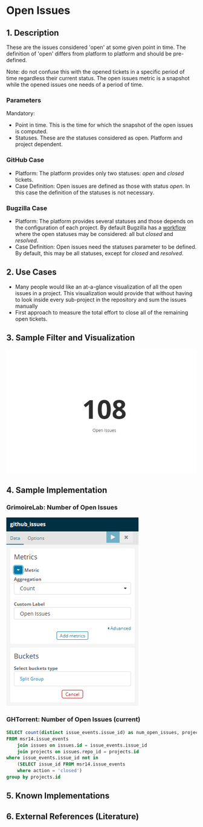 # Open Issues

## 1. Description

These are the issues considered 'open' at some given point in time. The definition of 'open' differs from platform to platform and should be pre-defined.

Note: do not confuse this with the opened tickets in a specific period of time regardless their current status. The open issues metric is a snapshot while the opened issues one needs of a period of time.

### Parameters

Mandatory: 
* Point in time. This is the time for which the snapshot of the open issues is computed.
* Statuses. These are the statuses considered as open. Platform and project dependent.

### GitHub Case

* Platform: The platform provides only two statuses: *open* and *closed* tickets. 
* Case Definition: Open issues are defined as those with status *open*. In this case the definition of the statuses is not necessary.

### Bugzilla Case

* Platform: The platform provides several statuses and those depends on the configuration of each project. By default Bugzilla has a [workflow](https://www.bugzilla.org/docs/3.6/en/html/lifecycle.html) where the open statuses may be considered: all but *closed* and *resolved*.
* Case Definition: Open issues need the statuses parameter to be defined. By default, this may be all statuses, except for  *closed* and *resolved*. 

## 2. Use Cases

* Many people would like an at-a-glance visualization of all the open issues in a project. This visualization would provide that without having to look inside every sub-project in the repository and sum the issues manually
* First approach to measure the total effort to close all of the remaining open tickets.

 
 ## 3. Sample Filter and Visualization

![img](https://github.com/Illuminatian/Assets/blob/master/openIssues.PNG)
 ## 4. Sample Implementation

### GrimoireLab: Number of Open Issues 
![img](https://github.com/Illuminatian/Assets/blob/master/OpenIssuesCreate.PNG)

### GHTorrent: Number of Open Issues (current)

```SQL
SELECT count(distinct issue_events.issue_id) as num_open_issues, projects.name as project_name, url as url
FROM msr14.issue_events
	join issues on issues.id = issue_events.issue_id
	join projects on issues.repo_id = projects.id
where issue_events.issue_id not in
	(SELECT issue_id FROM msr14.issue_events
	where action = 'closed')
group by projects.id
```

## 5. Known Implementations

## 6. External References (Literature)
